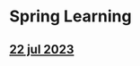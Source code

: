 # Spring Learning

## [22 jul 2023](https://github.com/Hrishi2520/Spring-Learning/tree/main/springcore)